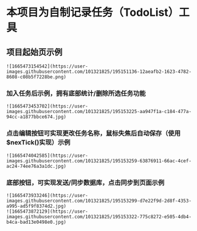 # 本项目为自制记录任务（TodoList）工具

## 项目起始页示例
```
![1665473154542](https://user-images.githubusercontent.com/101321825/195151136-12aeafb2-1623-4782-8608-c08b5f7228be.png)
```

### 加入任务后示例，拥有底部统计/删除所选任务功能
```
![1665473453702](https://user-images.githubusercontent.com/101321825/195153225-aa947f1a-c184-477a-94cc-a1877bbce674.jpg)
```

### 点击编辑按钮可实现更改任务名称，鼠标失焦后自动保存（使用$nexTick()实现）示例
```
![1665474042585](https://user-images.githubusercontent.com/101321825/195153259-63876911-66ac-4cef-ac24-74ee76a3a1dc.jpg)
```

### 底部按钮，可实现发送/同步数据库，点击同步到页面示例
```
![1665473933246](https://user-images.githubusercontent.com/101321825/195153299-d7e22f9d-2d8f-4353-a995-ad5f9f8374d2.jpg)
![1665473872129](https://user-images.githubusercontent.com/101321825/195153322-775c8272-e505-4db4-b4ca-bad13e0498e0.jpg)
```

